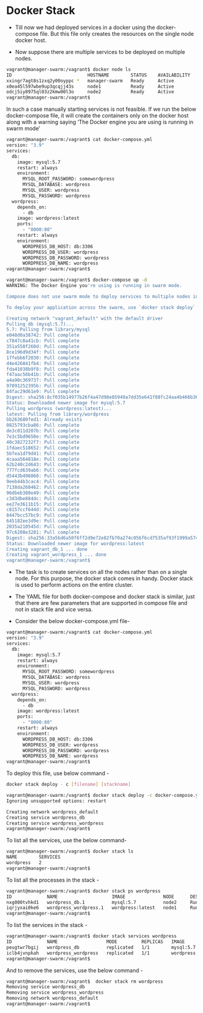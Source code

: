 # Docker Stack

- Till now we had deployed services in a docker using the docker-compose file. But this file only creates the resources on the single node docker host.

- Now suppose there are multiple services to be deployed on multiple nodes.

```bash
vagrant@manager-swarm:/vagrant$ docker node ls
ID                            HOSTNAME        STATUS    AVAILABILITY   MANAGER STATUS   ENGINE VERSION
xxingr7agt8s1zxq2y00oyppc *   manager-swarm   Ready     Active         Leader           23.0.1
x0ea45l597wbe9up3qcqjj43s     node1           Ready     Active                          23.0.1
odcj5iy8975ql03z2kmw00l3o     node2           Ready     Active                          23.0.1
vagrant@manager-swarm:/vagrant$
```

In such a case manually starting services is not feasible. If we run the below docker-compose file, it will create the containers only on the docker host along with a warning saying ‘The Docker engine you are using is running in swarm mode’

```bash
vagrant@manager-swarm:/vagrant$ cat docker-compose.yml
version: "3.9"
services:
  db:
    image: mysql:5.7
    restart: always
    environment:
      MYSQL_ROOT_PASSWORD: somewordpress
      MYSQL_DATABASE: wordpress
      MYSQL_USER: wordpress
      MYSQL_PASSWORD: wordpress
  wordpress:
    depends_on:
      - db
    image: wordpress:latest
    ports:
      - "8000:80"
    restart: always
    environment:
      WORDPRESS_DB_HOST: db:3306
      WORDPRESS_DB_USER: wordpress
      WORDPRESS_DB_PASSWORD: wordpress
      WORDPRESS_DB_NAME: wordpress
vagrant@manager-swarm:/vagrant$
```

```bash
vagrant@manager-swarm:/vagrant$ docker-compose up -d
WARNING: The Docker Engine you're using is running in swarm mode.

Compose does not use swarm mode to deploy services to multiple nodes in a swarm. All containers will be scheduled on the current node.

To deploy your application across the swarm, use `docker stack deploy`.

Creating network "vagrant_default" with the default driver
Pulling db (mysql:5.7)...
5.7: Pulling from library/mysql
e048d0a38742: Pull complete
c7847c8a41cb: Pull complete
351a550f260d: Pull complete
8ce196d9d34f: Pull complete
17febb6f2030: Pull complete
d4e426841fb4: Pull complete
fda41038b9f8: Pull complete
f47aac56b41b: Pull complete
a4a90c369737: Pull complete
97091252395b: Pull complete
84fac29d61e9: Pull complete
Digest: sha256:8cf035b14977b26f4a47d98e85949a7dd35e641f88fc24aa4b466b36beecf9d6
Status: Downloaded newer image for mysql:5.7
Pulling wordpress (wordpress:latest)...
latest: Pulling from library/wordpress
bb263680fed1: Already exists
0825793cba86: Pull complete
de3c011d207b: Pull complete
7e3c5bd9650e: Pull complete
40c3827232f7: Pull complete
1fdaec518652: Pull complete
5bfea1d79d41: Pull complete
4caaa564818e: Pull complete
62b240c2d643: Pull complete
777fcd639ab6: Pull complete
d5443b496068: Pull complete
9eeb44b3cac4: Pull complete
7138da260462: Pull complete
96dbeb380e49: Pull complete
c3d3dbe884dc: Pull complete
ee27e3611b15: Pull complete
c8157ccf644d: Pull complete
8447bcc57bc9: Pull complete
645182ee3d9e: Pull complete
2035a210545d: Pull complete
97c6208e3281: Pull complete
Digest: sha256:33a5bd6a50f6ff2d9e72e82fb70a274c056f6cd7535af93f1999a5746cef2fce
Status: Downloaded newer image for wordpress:latest
Creating vagrant_db_1 ... done
Creating vagrant_wordpress_1 ... done
vagrant@manager-swarm:/vagrant$
```

- The task is to create services on all the nodes rather than on a single node. For this purpose, the docker stack comes in handy. Docker stack is used to perform actions on the entire cluster.

- The YAML file for both docker-compose and docker stack is similar, just that there are few parameters that are supported in compose file and not in stack file and vice versa.

- Consider the below docker-compose.yml file-

```bash
vagrant@manager-swarm:/vagrant$ cat docker-compose.yml
version: "3.9"
services:
  db:
    image: mysql:5.7
    restart: always
    environment:
      MYSQL_ROOT_PASSWORD: somewordpress
      MYSQL_DATABASE: wordpress
      MYSQL_USER: wordpress
      MYSQL_PASSWORD: wordpress
  wordpress:
    depends_on:
      - db
    image: wordpress:latest
    ports:
      - "8000:80"
    restart: always
    environment:
      WORDPRESS_DB_HOST: db:3306
      WORDPRESS_DB_USER: wordpress
      WORDPRESS_DB_PASSWORD: wordpress
      WORDPRESS_DB_NAME: wordpress
vagrant@manager-swarm:/vagrant$
```

To deploy this file, use below command -

```bash
docker stack deploy - c [filename] [stackname]
```

```bash
vagrant@manager-swarm:/vagrant$ docker stack deploy -c docker-compose.yml wordpress
Ignoring unsupported options: restart

Creating network wordpress_default
Creating service wordpress_db
Creating service wordpress_wordpress
vagrant@manager-swarm:/vagrant$
```

To list all the services, use the below command-

```bash
vagrant@manager-swarm:/vagrant$ docker stack ls
NAME        SERVICES
wordpress   2
vagrant@manager-swarm:/vagrant$
```

To list all the processes in the stack -

```bash
vagrant@manager-swarm:/vagrant$ docker stack ps wordpress
ID             NAME                    IMAGE              NODE      DESIRED STATE   CURRENT STATE                  ERROR     PORTS
nxg000tvhkd1   wordpress_db.1          mysql:5.7          node2     Running         Preparing about a minute ago
iqrjyxai0ke6   wordpress_wordpress.1   wordpress:latest   node1     Running         Preparing about a minute ago
vagrant@manager-swarm:/vagrant$
```

To list the services in the stack -

```bash
vagrant@manager-swarm:/vagrant$ docker stack services wordpress
ID             NAME                  MODE         REPLICAS   IMAGE              PORTS
peugtwr7bgij   wordpress_db          replicated   1/1        mysql:5.7
iclb4jvnpkah   wordpress_wordpress   replicated   1/1        wordpress:latest   *:8000->80/tcp
vagrant@manager-swarm:/vagrant$
```

And to remove the services, use the below command -

```bash
vagrant@manager-swarm:/vagrant$  docker stack rm wordpress
Removing service wordpress_db
Removing service wordpress_wordpress
Removing network wordpress_default
vagrant@manager-swarm:/vagrant$
```
